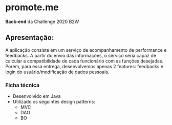 # promote.me

__Back-end__ da Challenge 2020 B2W

## Apresentação:
A aplicação consiste em um serviço de acompanhamento de performance e feedbacks. A partir do envio das informações, o serviço seria capaz de calcular a compatibilidade de cada funcionário com as funções desejadas.
Porém, para essa entrega, desenvolvemos apenas 2 features: feedbacks e login do usuário/modificação de dados pessoais.

### Ficha técnica
- Desenvolvido em Java
- Utilizado os seguintes design patterns:
  - MVC
  - DAO
  - BO
